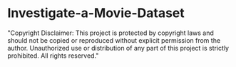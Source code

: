 # Investigate-a-Movie-Dataset
"Copyright Disclaimer: This project is protected by copyright laws and should not be copied or reproduced without explicit permission from the author. Unauthorized use or distribution of any part of this project is strictly prohibited. All rights reserved."
